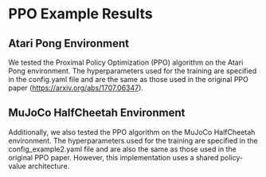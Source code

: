 # PPO Example Results

## Atari Pong Environment

We tested the Proximal Policy Optimization (PPO) algorithm on the Atari Pong environment. The hyperparameters used for the training are specified in the config.yaml file and are the same as those used in the original PPO paper (https://arxiv.org/abs/1707.06347).


## MuJoCo HalfCheetah Environment

Additionally, we also tested the PPO algorithm on the MuJoCo HalfCheetah environment. The hyperparameters used for the training are specified in the config_example2.yaml file and are also the same as those used in the original PPO paper. However, this implementation uses a shared policy-value architecture.

